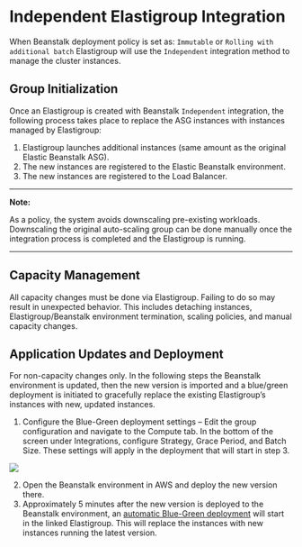 # Independent Elastigroup Integration

When Beanstalk deployment policy is set as: `Immutable` or `Rolling with additional batch` Elastigroup will use the `Independent` integration method to manage the cluster instances.

## Group Initialization

Once an Elastigroup is created with Beanstalk `Independent` integration, the following process takes place to replace the ASG instances with instances managed by Elastigroup:

1. Elastigroup launches additional instances (same amount as the original Elastic Beanstalk ASG).
2. The new instances are registered to the Elastic Beanstalk environment.
3. The new instances are registered to the Load Balancer.

---

**Note:**

As a policy, the system avoids downscaling pre-existing workloads. Downscaling the original auto-scaling group can be done manually once the integration process is completed and the Elastigroup is running.

---

## Capacity Management

All capacity changes must be done via Elastigroup. Failing to do so may result in unexpected behavior. This includes detaching instances, Elastigroup/Beanstalk environment termination, scaling policies, and manual capacity changes.

## Application Updates and Deployment

For non-capacity changes only. In the following steps the Beanstalk environment is updated, then the new version is imported and a blue/green deployment is initiated to gracefully replace the existing Elastigroup’s instances with new, updated instances.

1. Configure the Blue-Green deployment settings – Edit the group configuration and navigate to the Compute tab. In the bottom of the screen under Integrations, configure Strategy, Grace Period, and Batch Size. These settings will apply in the deployment that will start in step 3.

<img src="/elastigroup/_media/independent-elastigroup-integration_1.png" />

2. Open the Beanstalk environment in AWS and deploy the new version there.
3. Approximately 5 minutes after the new version is deployed to the Beanstalk environment, an [automatic Blue-Green deployment](elastigroup/tutorials/elastigroup-actions-menu/deploy-or-roll-elastigroup) will start in the linked Elastigroup. This will replace the instances with new instances running the latest version.
